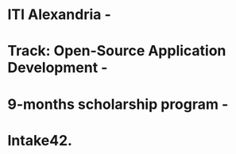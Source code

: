 # ITI Alexandria - 
# Track: Open-Source Application Development - 
# 9-months scholarship program - 
# Intake42.

